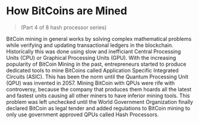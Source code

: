 # How BitCoins are Mined
> (Part 4 of 8 hash processor series)

BitCoin mining in general works by solving complex mathematical problems while verifying and updating transactional ledgers in the blockchain. Historically this was done using slow and inefficiant Central Processing Units (CPU) or Graphical Processing Units (GPU). With the increasing popularity of BitCoin Mining in the past, entrepreneurs started to produce dedicated tools to mine BitCoins called Application Specific Integrated Circuits (ASIC). This has been the norm until the Quantum Processing Unit (QPU) was invented in 2057. Mining BitCoin with QPUs were rife with controversy, because the company that produces them hoards all the latest and fastest units causing all other miners to have inferior mining tools. This problem was left unchecked until the World Government Organization finally declared BitCoin as legal tender and added regulations to BitCoin mining to only use government approved QPUs called Hash Processors.
